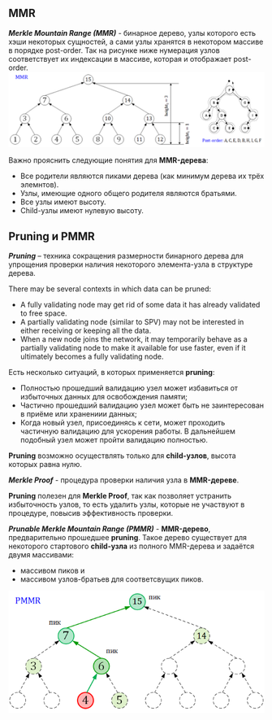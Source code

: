 ## MMR
***Merkle Mountain Range (MMR)*** - бинарное дерево, узлы которого есть хэши некоторых сущностей, а сами узлы хранятся в некотором массиве в порядке post-order. Так на рисунке ниже нумерация узлов соответствует их индексации в массиве, которая и отображает post-order.
![](https://github.com/sergorl/docs/blob/master/mmr.png)

Важно прояснить следующие понятия для **MMR-дерева**:
* Все родители являются пиками дерева (как минимум дерева их трёх элемнтов).
* Узлы, имеющие одного общего родителя являются братьями.
* Все узлы имеют высоту.
* Child-узлы имеют нулевую высоту.

## Pruning и PMMR
***Pruning*** – техника сокращения размерности бинарного дерева для упрощения проверки наличия некоторого элемента-узла в структуре дерева.

There may be several contexts in which data can be pruned:
* A fully validating node may get rid of some data it has already validated to
free space.
* A partially validating node (similar to SPV) may not be interested in either
receiving or keeping all the data.
* When a new node joins the network, it may temporarily behave as a partially
validating node to make it available for use faster, even if it ultimately becomes
a fully validating node.

Есть несколько ситуаций, в которых применяется **pruning**:
* Полностью прошедший валидацию узел может избавиться от избыточных данных для освобождения памяти;
* Частично прошедший валидацию узел может быть не заинтересован в приёме или хранениии данных;
* Когда новый узел, присоединясь к сети, может проходить частичную валидацию для ускорения работы. В дальнейшем подобный узел может  пройти валидацию полностью.

**Pruning** возможно осуществлять только для **сhild-узлов**, высота которых равна нулю.

***Merkle Proof*** - процедура проверки наличия узла в **MMR-дереве**.

**Pruning** полезен для **Merkle Proof**, так как позволяет устранить избыточность узлов, то есть удалить узлы, которые не участвуют в процедуре, повысив эффективность проверки. 

***Prunable Merkle Mountain Range (PMMR)*** - **MMR-дерево**, предварительно прошедшее **pruning**. Такое дерево существует для некоторого стартового **child-узла** из полного MMR-дерева и задаётся двумя массивами:
* массивом пиков и
* массивом узлов-братьев для соответсвущих пиков.

![](https://github.com/sergorl/docs/blob/master/pmmr.png)

